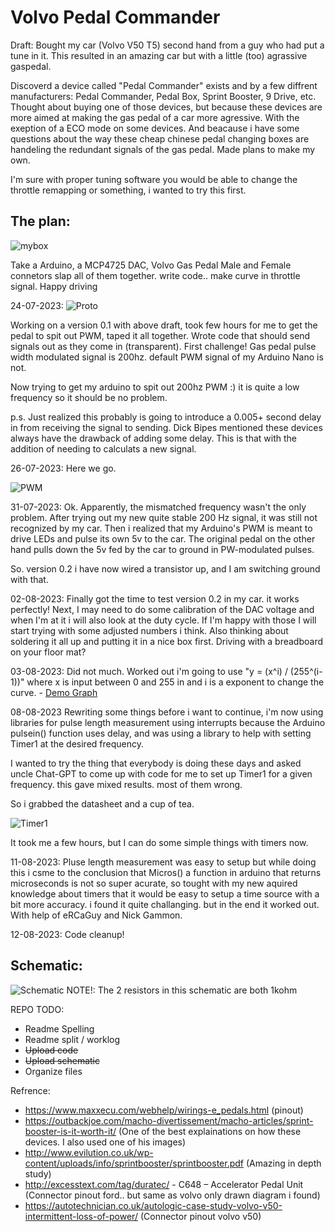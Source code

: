 # Volvo Pedal Commander

Draft: Bought my car (Volvo V50 T5) second hand from a guy who had put a tune in it. This resulted in an amazing car but with a little (too) agrassive gaspedal.

Discoverd a device called "Pedal Commander" exists and by a few diffrent manufacturers: Pedal Commander, Pedal Box, Sprint Booster, 9 Drive, etc.
Thought about buying one of those devices, but because these devices are more aimed at making the gas pedal of a car more agressive. 
With the exeption of a ECO mode on some devices. 
And beacause i have some questions about the way these cheap chinese pedal changing boxes are handeling the redundant signals of the gas pedal.
Made plans to make my own.

I'm sure with proper tuning software you would be able to change the throttle remapping or something, i wanted to try this first.

## The plan:
![mybox](https://github.com/michiel249/VolvoPedalCommander/blob/67492089d34f845acd16f4b26fc52be74202fe39/mybox.png)

Take a Arduino, a MCP4725 DAC, Volvo Gas Pedal Male and Female connetors slap all of them together.
write code..
make curve in throttle signal. Happy driving

24-07-2023:
![Proto](https://github.com/michiel249/VolvoPedalCommander/blob/67492089d34f845acd16f4b26fc52be74202fe39/Proto01.png)

Working on a version 0.1 with above draft, took few hours for me to get the pedal to spit out PWM, taped it all together. 
Wrote code that should send signals out as they come in (transparent). First challenge!
Gas pedal pulse width modulated signal is 200hz. default PWM signal of my Arduino Nano is not.

Now trying to get my arduino to spit out 200hz PWM :) it is quite a low frequency so it should be no problem.

p.s. Just realized this probably is going to introduce a 0.005+ second delay in from receiving the signal to sending. Dick Bipes mentioned these devices always have the drawback of adding some delay. This is that with the addition of needing to calculats a new signal.

26-07-2023:
Here we go.

![PWM](https://github.com/michiel249/VolvoPedalCommander/blob/516eb263dda29482b0929efddea80dc824a9bf5c/200hz%20PWM.png)

31-07-2023:
Ok. Apparently, the mismatched frequency wasn't the only problem. After trying out my new quite stable 200 Hz signal, it was still not recognized by my car. Then i realized that my Arduino's PWM is meant to drive LEDs and pulse its own 5v to the car. The original pedal on the other hand pulls down the 5v fed by the car to ground in PW-modulated pulses.

So. version 0.2 i have now wired a transistor up, and I am switching ground with that.

02-08-2023:
Finally got the time to test version 0.2 in my car. it works perfectly! Next, I may need to do some calibration of the DAC voltage and when I'm at it i will also look at the duty cycle. If I'm happy with those I will start trying with some adjusted numbers i think. Also thinking about soldering it all up and putting it in a nice box first. Driving with a breadboard on your floor mat?

03-08-2023: Did not much. Worked out i'm going to use "y = (x^i) / (255^(i-1))" where x is input between 0 and 255 in and i is a exponent to change the curve. - [Demo Graph](https://www.desmos.com/calculator/wxqdl0oarm)

08-08-2023
Rewriting some things before i want to continue, i'm now using libraries for pulse length measurement using interrupts because the Arduino pulsein() function uses delay, and was using a library to help with setting Timer1 at the desired frequency.

I wanted to try the thing that everybody is doing these days and asked uncle Chat-GPT to come up with code for me to set up Timer1 for a given frequency. this gave mixed results. most of them wrong.

So i grabbed the datasheet and a cup of tea.

![Timer1](https://github.com/michiel249/VolvoPedalCommander/blob/fe66807f47272755e7b34eecd37c89276b0a8e4d/Timer1.png)

It took me a few hours, but I can do some simple things with timers now. 

11-08-2023:
Pluse length measurement was easy to setup but while doing this i csme to the conclusion that Micros() a function in arduino that returns microseconds is not so super acurate, so tought with my new aquired knowledge about timers that it would be easy to setup a time source with a bit more accuracy. i found it quite challanging. but in the end it worked out. With help of eRCaGuy and Nick Gammon.

12-08-2023:
Code cleanup!

## Schematic:
![Schematic](https://github.com/michiel249/VolvoPedalCommander/blob/61bcd3356c9bc5942a8e3b6c8b27a815e094d3e8/VolvoPedalCommander_Schema.png)
NOTE!: The 2 resistors in this schematic are both 1kohm

REPO TODO:
- Readme Spelling
- Readme split / worklog
- ~~Upload code~~
- ~~Upload schematic~~
- Organize files


Refrence:
* https://www.maxxecu.com/webhelp/wirings-e_pedals.html (pinout)
* https://outbackjoe.com/macho-divertissement/macho-articles/sprint-booster-is-it-worth-it/ (One of the best explainations on how these devices. I also used one of his images)
* http://www.evilution.co.uk/wp-content/uploads/info/sprintbooster/sprintbooster.pdf (Amazing in depth study)
* http://excesstext.com/tag/duratec/ - C648 – Accelerator Pedal Unit (Connector pinout ford.. but same as volvo only drawn diagram i found)
* https://autotechnician.co.uk/autologic-case-study-volvo-v50-intermittent-loss-of-power/ (Connector pinout volvo v50)
